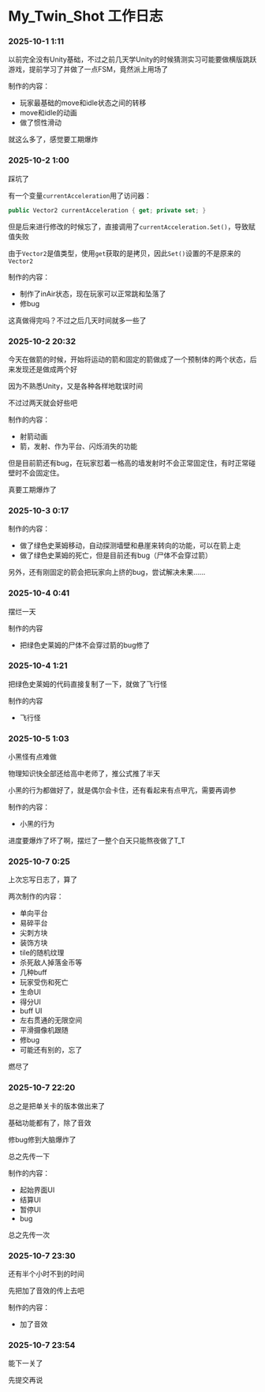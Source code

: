 # My_Twin_Shot 工作日志

### 2025-10-1 1:11
以前完全没有Unity基础，不过之前几天学Unity的时候猜测实习可能要做横版跳跃游戏，提前学习了并做了一点FSM，竟然派上用场了

制作的内容：
- 玩家最基础的move和idle状态之间的转移
- move和idle的动画
- 做了惯性滑动

就这么多了，感觉要工期爆炸

### 2025-10-2 1:00

踩坑了

有一个变量`currentAcceleration`用了访问器：
```c#
public Vector2 currentAcceleration { get; private set; }
```
但是后来进行修改的时候忘了，直接调用了`currentAcceleration.Set()`，导致赋值失败

由于`Vector2`是值类型，使用`get`获取的是拷贝，因此`Set()`设置的不是原来的`Vector2`

制作的内容：
- 制作了inAir状态，现在玩家可以正常跳和坠落了
- 修bug

这真做得完吗？不过之后几天时间就多一些了

### 2025-10-2 20:32

今天在做箭的时候，开始将运动的箭和固定的箭做成了一个预制体的两个状态，后来发现还是做成两个好

因为不熟悉Unity，又是各种各样地耽误时间

不过过两天就会好些吧

制作的内容：
- 射箭动画
- 箭，发射、作为平台、闪烁消失的功能

但是目前箭还有bug，在玩家怼着一格高的墙发射时不会正常固定住，有时正常碰壁时不会固定住。

真要工期爆炸了

### 2025-10-3 0:17

制作的内容：
- 做了绿色史莱姆移动，自动探测墙壁和悬崖来转向的功能，可以在箭上走
- 做了绿色史莱姆的死亡，但是目前还有bug（尸体不会穿过箭）

另外，还有刚固定的箭会把玩家向上挤的bug，尝试解决未果……

### 2025-10-4 0:41

摆烂一天

制作的内容
- 把绿色史莱姆的尸体不会穿过箭的bug修了


### 2025-10-4 1:21

把绿色史莱姆的代码直接复制了一下，就做了飞行怪

制作的内容
- 飞行怪

### 2025-10-5 1:03

小黑怪有点难做

物理知识快全部还给高中老师了，推公式推了半天

小黑的行为都做好了，就是偶尔会卡住，还有看起来有点甲亢，需要再调参

制作的内容：
- 小黑的行为

进度要爆炸了坏了啊，摆烂了一整个白天只能熬夜做了T_T

### 2025-10-7 0:25

上次忘写日志了，算了

两次制作的内容：
- 单向平台
- 易碎平台
- 尖刺方块
- 装饰方块
- tile的随机纹理
- 杀死敌人掉落金币等
- 几种buff
- 玩家受伤和死亡
- 生命UI
- 得分UI
- buff UI
- 左右贯通的无限空间
- 平滑摄像机跟随
- 修bug
- 可能还有别的，忘了

燃尽了

### 2025-10-7 22:20

总之是把单关卡的版本做出来了

基础功能都有了，除了音效

修bug修到大脑爆炸了

总之先传一下

制作的内容：
- 起始界面UI
- 结算UI
- 暂停UI
- bug

总之先传一次

### 2025-10-7 23:30

还有半个小时不到的时间

先把加了音效的传上去吧

制作的内容：
- 加了音效

### 2025-10-7 23:54

能下一关了

先提交再说